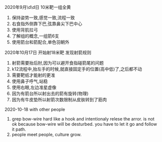 2020年9月\d\d日 10米靶一组全黄
1. 保持姿势一致,感觉一致,流程一致
2. 右食指外侧靠下巴,弦靠鼻尖下巴中心
3. 使用背肌拉弓
4. 了解组的概念,一组箭6支
5. 使用箭台和箭配合,单色羽朝外

2020年10月17日 开始射18米靶
发现射箭规则  
1. 射箭需要抬后肘,因为可以避开食指碰箭尾的问题
2. k12流程中,抬左手的时候,就直接固定手的位置(高中低)了,之后都不动
3. 需要靶纸才能射的更准
4. 使用鼻子呼气,站稳
5. 使用右眼,左边准星虚像
6. 因为有箭台所以射出去的箭有旋转(物理)
7. 因为有牛皮垫所以射箭次数限制从皮肤转到了筋肉
   
2020-10-18 with other people
1. grep bow-wire hard like a hook and intentionaly relese the arror. is not ok
  because bow-wire will be desturbed. you have to let it go and follow it path.
2. people meet people, culture grow.
 
